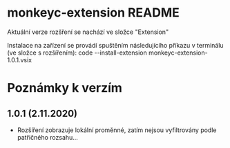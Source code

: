 # monkeyc-extension README

Aktuální verze rozšření se nachází ve složce "Extension"

Instalace na zařízení se provádí spuštěním následujícího příkazu v terminálu (ve složce s rozšířením):
code --install-extension monkeyc-extension-1.0.1.vsix


# Poznámky k verzím

## **1.0.1 (2.11.2020)**
- Rozšíření zobrazuje lokální proměnné, zatím nejsou vyfiltrovány podle patřičného rozsahu...

